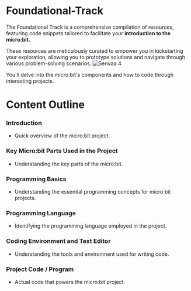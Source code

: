 # Foundational-Track
The Foundational Track is a comprehensive compilation of resources, featuring code snippets tailored to facilitate your **introduction to the micro:bit.**

These resources are meticulously curated to empower you in kickstarting your exploration, allowing you to prototype solutions and navigate through various problem-solving scenarios.
![Serwaa 4](https://github.com/AlgoPeersKHub/Foundational-Track/assets/150908294/b117336a-dcd7-4e87-a577-861d8c1202c3)

You'll delve into the micro:bit's components and how to code through interesting projects.

#  Content Outline

### Introduction
- Quick overview of the micro:bit project.

### Key Micro:bit Parts Used in the Project
- Understanding the key parts of the micro:bit.

### Programming Basics
- Understanding the essential programming concepts for micro:bit projects.

### Programming Language
- Identifying the programming language employed in the project.

### Coding Environment and Text Editor
- Understanding the tools and environment used for writing code.

### Project Code / Program
- Actual code that powers the micro:bit project.

